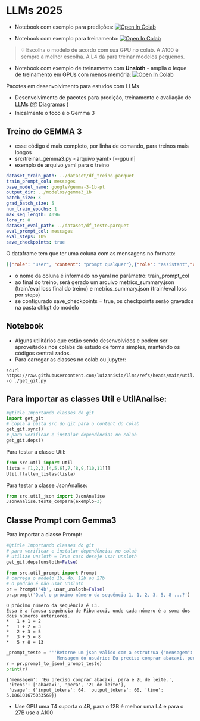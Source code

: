 # LLMs 2025

-  Notebook com exemplo para predições: [![Open In Colab](https://colab.research.google.com/assets/colab-badge.svg)](https://colab.research.google.com/github/luizanisio/llms/blob/main//Git_LuizAnisio_LLMs_GEMMA_exemplos_2025.ipynb)

-  Notebook com exemplo para treinamento: [![Open In Colab](https://colab.research.google.com/assets/colab-badge.svg)](https://colab.research.google.com/github/luizanisio/llms/blob/main//ntb_treinamento/Passo_a_Passo_LLM_Fine_Tuning_2025.ipynb)
> 💡 Escolha o modelo de acordo com sua GPU no colab. A A100 é sempre a melhor escolha. A L4 dá para treinar modelos pequenos.<br>

- Notebook com exemplo de treinamento com **Unsloth** - amplia o leque de treinamento em GPUs com menos memória: [![Open In Colab](https://colab.research.google.com/assets/colab-badge.svg)](https://colab.research.google.com/github/luizanisio/llms/blob/main//ntb_treinamento/Passo_a_Passo_Unsloth_LLM_Fine_Tuning_2025.ipynb)

Pacotes em desenvolvimento para estudos com LLMs

- Desenvolvimento de pacotes para predição, treinamento e avaliação de LLMs (📦 [Diagramas](./diagramas.md) )
- Inicalmente o foco é o Gemma 3



## Treino do GEMMA 3
- esse código é mais completo, por linha de comando, para treinos mais longos
- src/treinar_gemma3.py \<arquivo yaml\> \[--gpu n\]
- exemplo de arquivo yaml para o treino
```yaml
dataset_train_path: ../dataset/df_treino.parquet
train_prompt_col: messages
base_model_name: google/gemma-3-1b-pt
output_dir: ../modelos/gemma3_1b
batch_size: 3
grad_batch_size: 5
num_train_epochs: 1
max_seq_length: 4096
lora_r: 8
dataset_eval_path: ../dataset/df_teste.parquet
eval_prompt_col: messages
eval_steps: 10%
save_checkpoints: true
```
O dataframe tem que ter uma coluna com as mensagens no formato:
```json
[{"role": "user", "content": "prompt qualquer"},{"role": "assistant","content":"resposta qualquer"}]
```
- o nome da coluna é informado no yaml no parâmetro: train_prompt_col
- ao final do treino, será gerado um arquivo metrics_summary.json (train/eval loss final do treino) e metrics_summary.json (train/eval loss por steps)
- se configurado save_checkpoints = true, os checkpoints serão gravados na pasta chkpt do modelo
 
## Notebook
- Alguns utilitários que estão sendo desenvolvidos e podem ser aproveitados nos colabs de estudo de forma simples, mantendo os códigos centralizados.
- Para carregar as classes no colab ou jupyter:
```
!curl https://raw.githubusercontent.com/luizanisio/llms/refs/heads/main/util/get_git.py -o ./get_git.py
```
 
## Para importar as classes Util e UtilAnalise:
```python
#@title Importando classes do git
import get_git
# copia a pasta src do git para o content do colab
get_git.sync()
# para verificar e instalar dependências no colab
get_git.deps() 
```
 
Para testar a classe Util:
```python
from src.util import Util
lista = [1,2,3,[4,5,6],7,[8,9,[10,11]]]
Util.flatten_listas(lista)
```
 
Para testar a classe JsonAnalise:
```python
from src.util_json import JsonAnalise
JsonAnalise.teste_compara(exemplo=3)
```

## Classe Prompt com Gemma3
Para importar a classe Prompt:
```python
#@title Importando classes do git
# para verificar e instalar dependências no colab
# utilize unsloth = True caso deseje usar unsloth 
get_git.deps(unsloth=False) 

from src.util_prompt import Prompt
# carrega o modelo 1b, 4b, 12b ou 27b
# o padrão é não usar Unsloth
pr = Prompt('4b', usar_unsloth=False) 
pr.prompt('Qual o próximo número da sequência 1, 1, 2, 3, 5, 8 ...?')
```
```
O próximo número da sequência é 13.
Essa é a famosa sequência de Fibonacci, onde cada número é a soma dos dois números anteriores.
*   1 + 1 = 2
*   1 + 2 = 3
*   2 + 3 = 5
*   3 + 5 = 8
*   5 + 8 = 13
```

```python
_prompt_teste = '''Retorne um json válido com a estrutrua {"mensagem": com a mensagem do usuário, "itens": com uma lista de itens quando ele enumerar algo }
                   Mensagem do usuário: Eu preciso comprar abacaxi, pera e 2L de leite.'''
r = pr.prompt_to_json(_prompt_teste)
print(r)
```
```
{'mensagem': 'Eu preciso comprar abacaxi, pera e 2L de leite.', 
 'itens': ['abacaxi', 'pera', '2L de leite'], 
 'usage': {'input_tokens': 64, 'output_tokens': 60, 'time': 5.186101675033569}}
```

* Use GPU uma T4 suporta o 4B, para o 12B é melhor uma L4 e para o 27B use a A100
